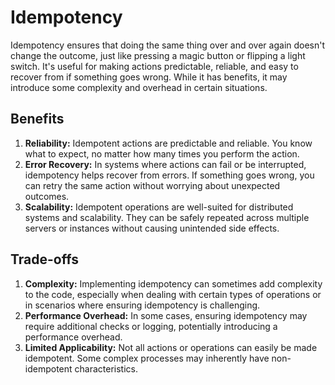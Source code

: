 # Idempotency

Idempotency ensures that doing the same thing over and over again doesn't change the outcome, just like pressing a magic button or flipping a light switch. It's useful for making actions predictable, reliable, and easy to recover from if something goes wrong. While it has benefits, it may introduce some complexity and overhead in certain situations.

## Benefits

1. **Reliability:** Idempotent actions are predictable and reliable. You know what to expect, no matter how many times you perform the action.
2. **Error Recovery:** In systems where actions can fail or be interrupted, idempotency helps recover from errors. If something goes wrong, you can retry the same action without worrying about unexpected outcomes.
3. **Scalability:** Idempotent operations are well-suited for distributed systems and scalability. They can be safely repeated across multiple servers or instances without causing unintended side effects.

## Trade-offs

1. **Complexity:** Implementing idempotency can sometimes add complexity to the code, especially when dealing with certain types of operations or in scenarios where ensuring idempotency is challenging.
2. **Performance Overhead:** In some cases, ensuring idempotency may require additional checks or logging, potentially introducing a performance overhead.
3. **Limited Applicability:** Not all actions or operations can easily be made idempotent. Some complex processes may inherently have non-idempotent characteristics.
